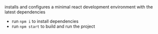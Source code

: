 installs and configures a minimal react development environment with the latest dependencies

- run `npm i` to install dependencies
- run `npm start` to build and run the project
